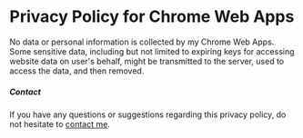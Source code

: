 # Privacy Policy for Chrome Web Apps

No data or personal information is collected by my Chrome Web Apps. Some sensitive data, including but not limited to expiring keys for accessing website data on user's behalf, might be transmitted to the server, used to access the data, and then removed.

##### Contact

If you have any questions or suggestions regarding this privacy policy, do not hesitate to [contact me](mailto:arlaptiev@gmail.com).
